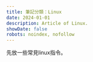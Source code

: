 ```yaml
---
title: 筆記分類：Linux
date: 2024-01-01
description: Article of Linux.
showDate: false
robots: noindex, nofollow
---
```


先放一些常見linux指令。
